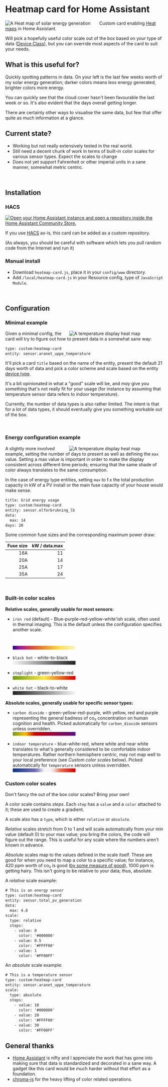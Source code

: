 # Heatmap card for Home Assistant
<img align="left" width="300" alt="A Heat map of solar energy generation" src="images/solar_pv.png">

Custom card enabling [Heat maps](https://en.wikipedia.org/wiki/Heat_map) in Home Assistant.

Will pick a hopefully useful color scale out of the box based on your type of data ([Device Class](https://www.home-assistant.io/integrations/sensor/#device-class)), but you can override most aspects of the card to suit your needs.

## What is this useful for?
Quickly spotting patterns in data. On your left is the last few weeks worth of my solar energy generation; darker colors means less energy generated, brighter colors more energy.

You can quickly see that the cloud cover hasn't been favourable the last week or so. It's also evident that the days overall getting longer.

There are certainly other ways to visualise the same data, but few that offer quite as much information at a glance.

## Current state?
* Working but not really extensively tested in the real world.
* Still need a decent chunk of work in terms of built-in color scales for various sensor types. Expect the scales to change
* Does not yet support Fahrenheit or other imperial units in a sane manner, somewhat metric centric.

<br clear="both"/>

## Installation
### HACS
[![Open your Home Assistant instance and open a repository inside the Home Assistant Community Store.](https://my.home-assistant.io/badges/hacs_repository.svg)](https://my.home-assistant.io/redirect/hacs_repository/?owner=kandsten&repository=ha-heatmap-card&category=Lovelace)

If you use [HACS](https://hacs.xyz) as-is, this card can be added as a custom repository. 

(As always, you should be careful with software which lets you pull random code from the Internet and run it)

### Manual install
  * Download `heatmap-card.js`, place it in your `config/www` directory.
  * Add `/local/heatmap-card.js` in your Resource config, type of `JavaScript Module`.

<br clear="both"/>

## Configuration
### Minimal example
<img align="right" width="300" alt="A temperature display heat map" src="images/temperature.png">

Given a minimal config, the card will try to figure out how to present data in a somewhat sane way:

```
type: custom:heatmap-card
entity: sensor.aranet_uppe_temperature
```

It'll pick a card `title` based on the name of the entity, present the default 21 days worth of 
data and pick a color scheme and scale based on the entity [device type](https://www.home-assistant.io/integrations/sensor/).

It's a bit opinionated in what a "good" scale will be, and _may_ give you something that's not really 
fit for your usage (for instance by assuming that temperature sensor data refers to _indoor_ temperature). 

Currently, the number of data types is also rather limited. The intent is that for a lot of data types, 
it should eventually give you something workable out of the box.

<br clear="both"/>

### Energy configuration example
<img align="right" width="300" alt="A temperature display heat map" src="images/grid_usage.png">

A slightly more involved example, setting the number of days to present as well as
defining the `max` value. Setting a max value is important in order to make the display
consistent across different time periods; ensuring that the same shade of color always
translates to the same consumption.

In the case of energy type entities, setting `max` to f.x the total production
capacity in kW of a PV install or the main fuse capacity of your house would make
sense.

```
title: Grid energy usage
type: custom:heatmap-card
entity: sensor.elforbrukning_lb
data:
  max: 14
days: 20
```

Some common fuse sizes and the corresponding maximum power draw:

|Fuse size| kW / data.max |
|     ---:|          ---: |
|      16A|             11|
|      20A|             14|
|      25A|             17|
|      35A|             24|

<br clear="both"/>

### Built-in color scales

**Relative scales, generally usable for most sensors:**
* `iron red` (default) - Blue-purple-red-yellow-white'ish scale, often used in thermal imaging. This is the default unless the configuration specifies another scale.<br/>
![Iron red](./images/scale/iron_red.svg)

  <svg width="200" height="12" xmlns="http://www.w3.org/2000/svg">
    <foreignObject width="200" height="12">
        <div xmlns="http://www.w3.org/1999/xhtml" style="background: linear-gradient(90deg, #230382 0%, #5b108c 5%, #921c96 10%, #a42880 15%, #b7336b 20%, #c93f55 25%, #d04e48 30%, #d85e3a 35%, #df6d2d 40%, #e37e31 45%, #e78f35 50%, #eb9f39 55%, #efb03d 60%, #f2bf44 65%, #f6cf4b 70%, #f9de52 75%, #f8e36c 80%, #f7e786 85%, #f7eca0 90%, #f6f0ba 95%, #f5f5d4 100%); height: 12px; width: 200px;">
        </div>
    </foreignObject>
  </svg>

* `black hot` - white-to-black<br/>
    <svg width="200" height="12" xmlns="http://www.w3.org/2000/svg">
      <foreignObject width="200" height="12">
          <div xmlns="http://www.w3.org/1999/xhtml" style="background: linear-gradient(90deg, #F5F5F5 0%, #242124 100%); height: 12px; width: 200px;">&nbsp;
          </div>
      </foreignObject>
    </svg>
* `stoplight` - green-yellow-red<br/>
      <svg width="200" height="12" xmlns="http://www.w3.org/2000/svg">
        <foreignObject width="200" height="12">
            <div xmlns="http://www.w3.org/1999/xhtml" style="background: linear-gradient(90deg, #6d9b17 0%, #7ba31c 5%, #8aaa22 10%, #98b227 15%, #a7b92c 20%, #b5c132 25%, #c3c937 30%, #d2d03c 35%, #e0d841 40%, #efdf47 45%, #fde74c 50%, #f8d044 55%, #f4b93d 60%, #efa235 65%, #eb8b2e 70%, #e67426 75%, #e15c1e 80%, #dd4517 85%, #d82e0f 90%, #d41708 95%, #cf0000 100%); height: 12px; width: 200px;">&nbsp;
            </div>
        </foreignObject>
      </svg>
* `white hot` - black-to-white<br/>
    <svg width="200" height="12" xmlns="http://www.w3.org/2000/svg">
      <foreignObject width="200" height="12">
          <div xmlns="http://www.w3.org/1999/xhtml" style="background: linear-gradient(90deg,  #242124 0%, #F5F5F5 100%); height: 12px; width: 200px;">&nbsp;
          </div>
      </foreignObject>
    </svg>

**Absolute scales, generally usable for specific sensor types:**
* `carbon dioxide` - green-yellow-red-purple, with yellow, red and
  purple representing the general badness of co₂ concentration on
  human cognition and health. Picked automatically for `carbon_dioxide`
  sensors unless overridden.<br/>
    <svg width="200" height="12" xmlns="http://www.w3.org/2000/svg">
      <foreignObject width="200" height="12">
          <div xmlns="http://www.w3.org/1999/xhtml" style="background: linear-gradient(90deg, #6d9b17 0%, #93a411 5%, #b8ae0b 10%, #deb705 15%, #fdb700 20%, #ee7c00 25%, #df4100 30%, #d00600 35%, #c7010a 40%, #be0215 45%, #b5031f 50%, #ac052a 55%, #a30635 60%, #9a0740 65%, #91084b 70%, #880956 75%, #7f0a61 80%, #760c6b 85%, #6d0d76 90%, #640e81 95%, #5b0f8c 100%); width: 200px;">&nbsp;
          </div>
      </foreignObject>
    </svg>

* `indoor temperature` - blue-white-red, where white and near white
  translates to what's generally considered to be comfortable indoor
  temperatures. Rather northern hemisphere centric, may not map well
  to your local preference (see _Custom color scales_ below). Picked
  automatically for `temperature` sensors unless overridden.<br/>
    <svg width="200" height="12" xmlns="http://www.w3.org/2000/svg">
      <foreignObject width="200" height="12">
          <div xmlns="http://www.w3.org/1999/xhtml" style="background: linear-gradient(90deg, #0f3489 0%, #1e3c8e 5%, #2d4593 10%, #3b4d99 15%, #4a569e 20%, #595ea3 25%, #6367a8 30%, #6e70ad 35%, #8d8ebe 40%, #c1c1d9 45%, #f5f5f5 50%, #f5f5f5 55%, #f5f5f5 60%, #f3dbd6 65%, #eea898 70%, #ea755a 75%, #e55e48 80%, #df4636 85%, #da2f24 90%, #d41712 95%, #cf0000 100%); width: 200px;">&nbsp;
          </div>
      </foreignObject>
    </svg>


### Custom color scales
Don't fancy the out of the box color scales? Bring your own!

A color scale contains _steps_. Each `step` has a `value` and
a `color` attached to it; these are used to create a gradient.

A scale also has a `type`, which is either `relative` or `absolute`.

_Relative_ scales stretch from 0 to 1 and will scale automatically from your min value (default 0) to your max value; you bring the colors, the code will figure out the range. This is useful for any scale where the numbers aren't known in advance.

_Absolute_ scales map to the values defined in the scale itself. These are good for when you need to map a color to a specific value; for instance, 420 ppm worth of co₂ is good ([by some measure of good](https://www.ipcc.ch/)), 1000 ppm is getting hairy. This isn't going to be relative to your data; thus, absolute.

A _relative_ scale example:
```
# This is an energy sensor
type: custom:heatmap-card
entity: sensor.total_pv_generation
data:
  max: 4.8
scale:
  type: relative
  steps:
    - value: 0
      color: '#000000'
    - value: 0.5
      color: '#FFFF00'
    - value: 1
      color: '#FF00FF'
```

An _absolute_ scale example:
```
# This is a temperature sensor
type: custom:heatmap-card
entity: sensor.aranet_uppe_temperature
scale:
  type: absolute
  steps:
    - value: 10
      color: '#000000'
    - value: 20
      color: '#FFFF00'
    - value: 30
      color: '#FF00FF'
```


## General thanks
* [Home Assistant](https://www.home-assistant.io/) is nifty and I  appreciate the work that has gone into making sure that data is standardized and decorated in a sane way. A gadget like this card would be much harder without that effort as a foundation.
* [chroma-js](https://gka.github.io/chroma.js/) for the heavy lifting of color related operations.
